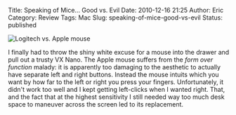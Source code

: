 Title: Speaking of Mice... Good vs. Evil
Date: 2010-12-16 21:25
Author: Eric
Category: Review
Tags: Mac
Slug: speaking-of-mice-good-vs-evil
Status: published

![Logitech vs. Apple mouse]({filename}/images/mice.jpg "Good vs. Evil")

I finally had to throw the shiny white excuse for a mouse into the
drawer and pull out a trusty VX Nano. The Apple mouse suffers from the
*form over function* malady: it is apparently too damaging to the
aesthetic to actually have separate left and right buttons. Instead the
mouse intuits which you want by how far to the left or right you press
your fingers. Unfortunately, it didn't work too well and I kept getting
left-clicks when I wanted right. That, and the fact that at the highest
sensitivity I still needed way too much desk space to maneuver across
the screen led to its replacement.
